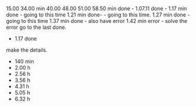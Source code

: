 15.00
34.00 min
40.00
48.00
51.00
58.50 min done -
1.07.11 done -
1.17 min done - going to this time
1.21 min done- - going to this time.
1.27 min done - going to this time
1.37 min done - also have error
1.42 min error - solve the error go to the last done.

- 1.17 done

<!-- new way to to do -->

make the details.

- 140 min
- 2.00 h
- 2.56 h
- 3.56 h
- 4.31 h
- 5.05 h
- 6.32 h